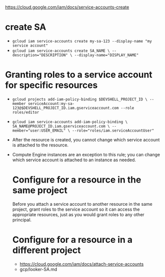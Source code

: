 https://cloud.google.com/iam/docs/service-accounts-create

# create SA
- `gcloud iam service-accounts create my-sa-123 --display-name "my service account"`
- `gcloud iam service-accounts create SA_NAME \
    --description="DESCRIPTION" \
    --display-name="DISPLAY_NAME"`
  
# Granting roles to a service account for specific resources
- `gcloud projects add-iam-policy-binding $DEVSHELL_PROJECT_ID \
    --member serviceAccount:my-sa-123@$DEVSHELL_PROJECT_ID.iam.gserviceaccount.com --role roles/editor`
- `gcloud iam service-accounts add-iam-policy-binding \
    SA_NAME@PROJECT_ID.iam.gserviceaccount.com \
    --member="user:USER_EMAIL" \
    --role="roles/iam.serviceAccountUser"`


- After the resource is created, you cannot change which service account is attached to the resource.
- Compute Engine instances are an exception to this rule; you can change which service account is attached to an instance as needed.

  # Configure for a resource in the same project
  Before you attach a service account to another resource in the same project,
  grant roles to the service account so it can access the appropriate resources, just as you would grant roles to any other principal.

  # Configure for a resource in a different project
  - https://cloud.google.com/iam/docs/attach-service-accounts
  - gcp/looker-SA.md 
